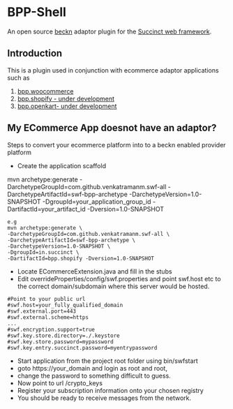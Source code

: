 # BPP-Shell
An open source [beckn](https://becknprotocol.io) adaptor plugin for the [Succinct web framework](https://succinct.in).

## Introduction

This is a plugin used in conjunction with ecommerce adaptor applications such as 

1. [bpp.woocommerce](https://github.com/venkatramanm/bpp.woocommerce) 
2.  [bpp.shopify - under development](https://github.com/venkatramanm/bpp.shopify) 
3. [bpp.openkart- under development](https://github.com/venkatramanm/bpp.openkart)


## My ECommerce App doesnot have an adaptor?
Steps to convert your ecommerce platform into to a beckn enabled provider platform 

*  Create the application scaffold 

mvn archetype:generate -DarchetypeGroupId=com.github.venkatramanm.swf-all  -DarchetypeArtifactId=swf-bpp-archetype -DarchetypeVersion=1.0-SNAPSHOT -DgroupId=your_application_group_id -DartifactId=your_artifact_id -Dversion=1.0-SNAPSHOT

```	
e.g 
mvn archetype:generate \
-DarchetypeGroupId=com.github.venkatramanm.swf-all \
-DarchetypeArtifactId=swf-bpp-archetype \
-DarchetypeVersion=1.0-SNAPSHOT \
-DgroupId=in.succinct \
-DartifactId=bpp.shopify -Dversion=1.0-SNAPSHOT
```
	
* Locate ECommerceExtension.java and fill in the stubs
* Edit  overrideProperties/config/swf.properties and point swf.host etc to the correct domain/subdomain where this server would be hosted.
 
``` 
#Point to your public url 
#swf.host=your_fully_qualified_domain
#swf.external.port=443
#swf.external.scheme=https
...
#swf.encryption.support=true
#swf.key.store.directory=./.keystore
#swf.key.store.password=mypassword
#swf.key.entry.succinct.password=myentrypassword

```
* Start application from the project root folder using bin/swfstart
* goto https://your_domain and login as root and root, 
* change the password to something difficult to guess.
* Now point to url /crypto_keys 
* Register your subscription information onto your chosen registry 
* You should be ready to receive messages from the network. 

	
